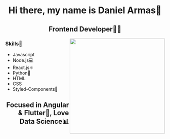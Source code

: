<h1 align="center">Hi there, my name is Daniel Armas👋</h1>
<h2 align="center">Frontend Developer👨‍💻</h2>
  <img align='right' src="https://media.giphy.com/media/ZeFG00TVXs54Pw4c8e/giphy.gif" width="300"/>
  <div align='left'>
  <h3>Skills🚀</h3>
  <ul>
    <li>Javascript</li>
    <li>Node.js💻</li>
    <li>React.js⚛️</li>
    <li>Python🐍</li>
    <li>HTML</li>
    <li>CSS</li>
    <li>Styled-Components💅</li>
  </ul>
  </div>
<h2 align="right">Focused in Angular & Flutter🤫, Love Data Science📊</h2>
<!--
**DanielArmR/DanielArmR** is a ✨ _special_ ✨ repository because its `README.md` (this file) appears on your GitHub profile.

Here are some ideas to get you started:

- 🔭 I’m currently working on ...
- 🌱 I’m currently learning ...
- 👯 I’m looking to collaborate on ...
- 🤔 I’m looking for help with ...
- 💬 Ask me about ...
- 📫 How to reach me: ...
- 😄 Pronouns: ...
- ⚡ Fun fact: ...
-->
